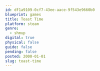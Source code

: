 ```yaml
---
id: df1a9109-0cf7-43ee-aace-9f543e9660b0
blueprint: games
title: Toast Time
platform: steam
genre:
  - shmup
digital: true
physical: false
guide: false
pending: false
posted: 2000-01-01
slug: toast-time
---
```

